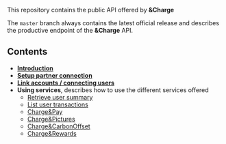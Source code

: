 This repository contains the public API offered by __&Charge__

The `master` branch always contains the latest official release and describes the productive endpoint of the __&Charge__ API.

## Contents
* [__Introduction__](introduction.md)
* [__Setup partner connection__](setting_up.md)
* [__Link accounts / connecting users__](link_accounts.md)
* __Using services__, describes how to use the different services offered
  - [Retrieve user summary](user_summary.md)
  - [List user transactions](user_transactions.md)
  - [Charge&Pay](charge_and_pay.md)
  - [Charge&Pictures](charge_and_pictures.md)
  - [Charge&CarbonOffset](charge_and_carbon_offset.md)
  - [Charge&Rewards](charge_and_rewards.md)
